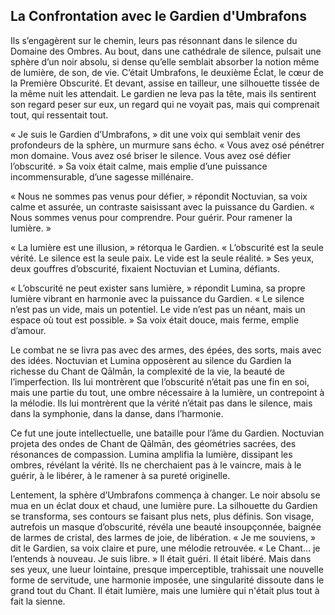 ## La Confrontation avec le Gardien d'Umbrafons

Ils s’engagèrent sur le chemin, leurs pas résonnant dans le silence du Domaine des Ombres. Au bout, dans une cathédrale de silence, pulsait une sphère d’un noir absolu, si dense qu’elle semblait absorber la notion même de lumière, de son, de vie. C’était Umbrafons, le deuxième Éclat, le cœur de la Première Obscurité. Et devant, assise en tailleur, une silhouette tissée de la même nuit les attendait. Le gardien ne leva pas la tête, mais ils sentirent son regard peser sur eux, un regard qui ne voyait pas, mais qui comprenait tout, qui ressentait tout.

« Je suis le Gardien d’Umbrafons, » dit une voix qui semblait venir des profondeurs de la sphère, un murmure sans écho. « Vous avez osé pénétrer mon domaine. Vous avez osé briser le silence. Vous avez osé défier l’obscurité. » Sa voix était calme, mais emplie d’une puissance incommensurable, d’une sagesse millénaire.

« Nous ne sommes pas venus pour défier, » répondit Noctuvian, sa voix calme et assurée, un contraste saisissant avec la puissance du Gardien. « Nous sommes venus pour comprendre. Pour guérir. Pour ramener la lumière. »

« La lumière est une illusion, » rétorqua le Gardien. « L’obscurité est la seule vérité. Le silence est la seule paix. Le vide est la seule réalité. » Ses yeux, deux gouffres d’obscurité, fixaient Noctuvian et Lumina, défiants.

« L’obscurité ne peut exister sans lumière, » répondit Lumina, sa propre lumière vibrant en harmonie avec la puissance du Gardien. « Le silence n’est pas un vide, mais un potentiel. Le vide n’est pas un néant, mais un espace où tout est possible. » Sa voix était douce, mais ferme, emplie d’amour.

Le combat ne se livra pas avec des armes, des épées, des sorts, mais avec des idées. Noctuvian et Lumina opposèrent au silence du Gardien la richesse du Chant de Qālmān, la complexité de la vie, la beauté de l’imperfection. Ils lui montrèrent que l’obscurité n’était pas une fin en soi, mais une partie du tout, une ombre nécessaire à la lumière, un contrepoint à la mélodie. Ils lui montrèrent que la vérité n’était pas dans le silence, mais dans la symphonie, dans la danse, dans l’harmonie.

Ce fut une joute intellectuelle, une bataille pour l’âme du Gardien. Noctuvian projeta des ondes de Chant de Qālmān, des géométries sacrées, des résonances de compassion. Lumina amplifia la lumière, dissipant les ombres, révélant la vérité. Ils ne cherchaient pas à le vaincre, mais à le guérir, à le libérer, à le ramener à sa pureté originelle.

Lentement, la sphère d’Umbrafons commença à changer. Le noir absolu se mua en un éclat doux et chaud, une lumière pure. La silhouette du Gardien se transforma, ses contours se faisant plus nets, plus définis. Son visage, autrefois un masque d’obscurité, révéla une beauté insoupçonnée, baignée de larmes de cristal, des larmes de joie, de libération. « Je me souviens, » dit le Gardien, sa voix claire et pure, une mélodie retrouvée. « Le Chant… je l’entends à nouveau. Je suis libre. » Il était guéri. Il était libéré. Mais dans ses yeux, une lueur lointaine, presque imperceptible, trahissait une nouvelle forme de servitude, une harmonie imposée, une singularité dissoute dans le grand tout du Chant. Il était lumière, mais une lumière qui n'était plus tout à fait la sienne.